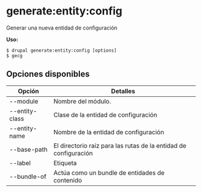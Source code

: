 # generate:entity:config
Generar una nueva entidad de configuración

**Uso:**
```
$ drupal generate:entity:config [options]
$ gecg  
```

## Opciones disponibles
Opción | Detalles
-------|-------------
--module | Nombre del módulo.
--entity-class | Clase de la entidad de configuración
--entity-name | Nombre de la entidad de configuración
--base-path | El directorio raíz para las rutas de la entidad de configuración
--label | Etiqueta
--bundle-of | Actúa como un bundle de entidades de contenido
